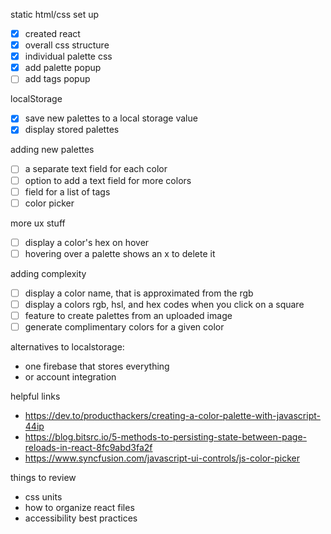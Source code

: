 static html/css set up

- [x] created react
- [x] overall css structure
- [x] individual palette css
- [x] add palette popup
- [ ] add tags popup

localStorage

- [x] save new palettes to a local storage value
- [x] display stored palettes

adding new palettes

- [ ] a separate text field for each color
- [ ] option to add a text field for more colors
- [ ] field for a list of tags
- [ ] color picker

more ux stuff

- [ ] display a color's hex on hover
- [ ] hovering over a palette shows an x to delete it

adding complexity

- [ ] display a color name, that is approximated from the rgb
- [ ] display a colors rgb, hsl, and hex codes when you click on a square
- [ ] feature to create palettes from an uploaded image
- [ ] generate complimentary colors for a given color

alternatives to localstorage:

- one firebase that stores everything
- or account integration

helpful links

- https://dev.to/producthackers/creating-a-color-palette-with-javascript-44ip
- https://blog.bitsrc.io/5-methods-to-persisting-state-between-page-reloads-in-react-8fc9abd3fa2f
- https://www.syncfusion.com/javascript-ui-controls/js-color-picker

things to review

- css units
- how to organize react files
- accessibility best practices
